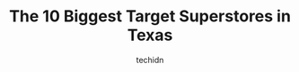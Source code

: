 ---
layout: ampstory
image: https://i0.wp.com/paketmu.com/wp-content/uploads/2023/06/target-0-in-texas-1686364418.jpeg?resize=640,853
author: techidn
featured: false
description: Explore the diverse Target Superstore scene in Texas, home to an incredible selection of 10 establishments catering to every taste. Whether youre in search of iconic favorites or undiscover
title: The 10 Biggest Target Superstores in Texas
cover:
   title: The 10 Biggest Target Superstores in Texas
   subtitle: RICKPATE
   background: https://paketmu.com/wp-content/uploads/2023/06/target-0-in-texas-1686364418.jpeg

pages: 
 - layout: thirds
   top: <h1>#1 Target</h1>
   bottom: "<p>This store is the biggest piece of trash. The people are nothing but a bunch of homeless mixed in with the uptown entitled trash. The store never has anything and dont</p>"
   background: https://paketmu.com/wp-content/uploads/2023/06/target-1-in-texas-1686364419.jpeg
   backgroundblur: true
 - layout: thirds
   top: <h1>#2 Target</h1>
   bottom: "<p>My inner child was SO happy to see this…it brought back so much nostalgia. The pizza, popcorn and icee tasted the same as 20 years ago. Pizza was perfect and saucy. The</p>"
   background: https://paketmu.com/wp-content/uploads/2023/06/target-2-in-texas-1686364419.jpeg
   cta:
      link: https://paketmu.com/the-10-biggest-target-superstores-in-texas/
      text: The 10 Biggest Target Superstores in Texas
 - layout: thirds
   top: <h1>#3 Target</h1>
   bottom: "<p>This review pertains to the bakery specifically. The 2 women working there have no business interacting with customers.When I first approached the counter, one of the wom</p>"
   background: https://paketmu.com/wp-content/uploads/2023/06/target-3-in-texas-1686364420.jpeg
   cta:
      link: https://paketmu.com/the-10-biggest-target-superstores-in-texas/
      text: The 10 Biggest Target Superstores in Texas
 - layout: thirds
   top: <h1>#4 Target</h1>
   bottom: "<p>4885 Eldorado Pkwy, Frisco, TX 75033, United States</p>"
   background: https://images.unsplash.com/photo-1484589065579-248aad0d8b13?ixlib=rb-4.0.3&ixid=MnwxMjA3fDB8MHxwaG90by1wYWdlfHx8fGVufDB8fHx8&auto=format&fit=crop&w=640&h=853&q=80
   cta:
      link: https://paketmu.com/the-10-biggest-target-superstores-in-texas/
      text: The 10 Biggest Target Superstores in Texas
 - layout: thirds
   top: <h1>#5 Target</h1>
   bottom: "<p>1600 W Arbrook Blvd, Arlington, TX 76015, United States</p>"
   background: https://images.unsplash.com/photo-1531169509526-f8f1fdaa4a67?ixlib=rb-4.0.3&ixid=MnwxMjA3fDB8MHxwaG90by1wYWdlfHx8fGVufDB8fHx8&auto=format&fit=crop&w=640&h=853&q=80
   cta:
      link: https://paketmu.com/the-10-biggest-target-superstores-in-texas/
      text: The 10 Biggest Target Superstores in Texas
 - layout: thirds
   top: <h1>#6 Target</h1>
   bottom: "<p>16731 Coit Rd, Dallas, TX 75248, United States</p>"
   background: https://images.unsplash.com/photo-1618556658017-fd9c732d1360?ixlib=rb-4.0.3&ixid=MnwxMjA3fDB8MHxwaG90by1wYWdlfHx8fGVufDB8fHx8&auto=format&fit=crop&w=640&h=853&q=80
   cta:
      link: https://paketmu.com/the-10-biggest-target-superstores-in-texas/
      text: The 10 Biggest Target Superstores in Texas
 - layout: thirds
   top: <h1>#7 Target</h1>
   bottom: "<p>20777 US-59, Humble, TX 77338, United States</p>"
   background: https://plus.unsplash.com/premium_photo-1664640458616-3c74f8cb4589?ixlib=rb-4.0.3&ixid=MnwxMjA3fDB8MHxwaG90by1wYWdlfHx8fGVufDB8fHx8&auto=format&fit=crop&w=640&h=853&q=80
   cta:
      link: https://paketmu.com/the-10-biggest-target-superstores-in-texas/
      text: The 10 Biggest Target Superstores in Texas
 - layout: thirds
   middle: Continue reading...
   background: https://images.unsplash.com/photo-1557672172-298e090bd0f1?ixlib=rb-4.0.3&ixid=MnwxMjA3fDB8MHxwaG90by1wYWdlfHx8fGVufDB8fHx8&auto=format&fit=crop&w=640&h=853&q=80
   cta:
      link: https://paketmu.com/the-10-biggest-target-superstores-in-texas/
      text: The 10 Biggest Target Superstores in Texas
      
---